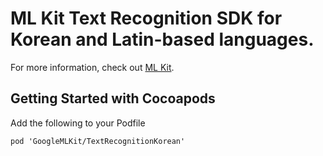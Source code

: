 # ML Kit Text Recognition SDK for Korean and Latin-based languages.

For more information, check out
[ML Kit](https://developers.google.com/ml-kit/guides).

## Getting Started with Cocoapods

Add the following to your Podfile

```
pod 'GoogleMLKit/TextRecognitionKorean'
```
